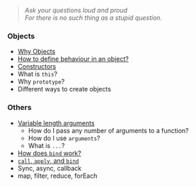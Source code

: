 > _Ask your questions loud and proud<br/>For there is no such thing as a stupid question._

### Objects

* [Why Objects](why_objects)
* [How to define behaviour in an object?](behaviour_in_an_object)
* [Constructors](constructors)
* What is `this`?
* Why `prototype`?
* Different ways to create objects

### Others

* [Variable length arguments](varargs)
  * How do I pass any number of arguments to a function?
  * How do I use `arguments`?
  * What is `...`?
* [How does `bind` work?](how_does_bind_work)
* [`call`, `apply`, and `bind`](call_apply_bind)
* Sync, async, callback
* map, filter, reduce, forEach
